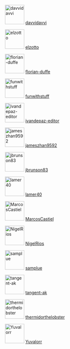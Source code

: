 <a href="https://github.com/davvidavvi" target="_blank"><img src="https://avatars.githubusercontent.com/u/55301692?u=861a8f4a0536a25c1c23a3c1fb7e52782719c649&v=4&s=64" alt="davvidavvi" width="64" height="64"></a> [davvidavvi](https://github.com/davvidavvi)

<a href="https://github.com/elzotto" target="_blank"><img src="https://avatars.githubusercontent.com/u/82217936?u=06178e3a3f88ef7922f7921666ed49c1b62e2e5b&v=4&s=64" alt="elzotto" width="64" height="64"></a> [elzotto](https://github.com/elzotto)

<a href="https://github.com/florian-duffe" target="_blank"><img src="https://avatars.githubusercontent.com/u/95910087?u=680b67267c081f14f00daed54cf81cd6e9a37d87&v=4&s=64" alt="florian-duffe" width="64" height="64"></a> [florian-duffe](https://github.com/florian-duffe)

<a href="https://github.com/funwithstuff" target="_blank"><img src="https://avatars.githubusercontent.com/u/32971945?v=4&s=64" alt="funwithstuff" width="64" height="64"></a> [funwithstuff](https://github.com/funwithstuff)

<a href="https://github.com/ivandepaz-editor" target="_blank"><img src="https://avatars.githubusercontent.com/u/57800753?u=46d9e3d8eb99722f66de552fea3134d2c120b045&v=4&s=64" alt="ivandepaz-editor" width="64" height="64"></a> [ivandepaz-editor](https://github.com/ivandepaz-editor)

<a href="https://github.com/jameszhan9592" target="_blank"><img src="https://avatars.githubusercontent.com/u/76667111?v=4&s=64" alt="jameszhan9592" width="64" height="64"></a> [jameszhan9592](https://github.com/jameszhan9592)

<a href="https://github.com/jbrunson83" target="_blank"><img src="https://avatars.githubusercontent.com/u/63482058?v=4&s=64" alt="jbrunson83" width="64" height="64"></a> [jbrunson83](https://github.com/jbrunson83)

<a href="https://github.com/lamer40" target="_blank"><img src="https://avatars.githubusercontent.com/u/3479840?u=cd3dad69a089d251b8c4b9cde63a78108c74a17c&v=4&s=64" alt="lamer40" width="64" height="64"></a> [lamer40](https://github.com/lamer40)

<a href="https://github.com/MarcosCastiel" target="_blank"><img src="https://avatars.githubusercontent.com/u/110991021?v=4&s=64" alt="MarcosCastiel" width="64" height="64"></a> [MarcosCastiel](https://github.com/MarcosCastiel)

<a href="https://github.com/NigelRios" target="_blank"><img src="https://avatars.githubusercontent.com/u/20017494?u=989318e9a47c753e4716c1dcad153fedf47d6726&v=4&s=64" alt="NigelRios" width="64" height="64"></a> [NigelRios](https://github.com/NigelRios)

<a href="https://github.com/samplue" target="_blank"><img src="https://avatars.githubusercontent.com/u/78317416?u=31949cdde28d6890d2a71bd8500e511a43bd8289&v=4&s=64" alt="samplue" width="64" height="64"></a> [samplue](https://github.com/samplue)

<a href="https://github.com/tangent-ak" target="_blank"><img src="https://avatars.githubusercontent.com/u/39330731?v=4&s=64" alt="tangent-ak" width="64" height="64"></a> [tangent-ak](https://github.com/tangent-ak)

<a href="https://github.com/thermidorthelobster" target="_blank"><img src="https://avatars.githubusercontent.com/u/46196909?v=4&s=64" alt="thermidorthelobster" width="64" height="64"></a> [thermidorthelobster](https://github.com/thermidorthelobster)

<a href="https://github.com/Yuvalorr" target="_blank"><img src="https://avatars.githubusercontent.com/u/136588699?v=4&s=64" alt="Yuvalorr" width="64" height="64"></a> [Yuvalorr](https://github.com/Yuvalorr)

